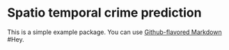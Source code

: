 # Spatio temporal crime prediction

This is a simple example package. You can use
[Github-flavored Markdown](https://guides.github.com/features/mastering-markdown/)
#Hey.
